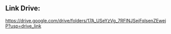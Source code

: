 ## Link Drive: 
https://drive.google.com/drive/folders/17A_USeYzVg_7RFlNJSejFqlsenZEwejP?usp=drive_link

